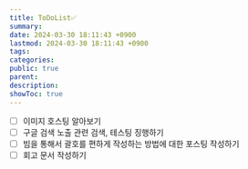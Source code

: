 ```yaml
---
title: ToDoList✅
summary: 
date: 2024-03-30 18:11:43 +0900
lastmod: 2024-03-30 18:11:43 +0900
tags: 
categories: 
public: true
parent: 
description: 
showToc: true
---
```



- [ ] 이미지 호스팅 알아보기
- [ ] 구글 검색 노출 관련 검색, 테스팅 징행하기
- [ ] 빔을 통해서 괄호를 편하게 작성하는 방법에 대한 포스팅 작성하기
- [ ] 회고 문서 작성하기
